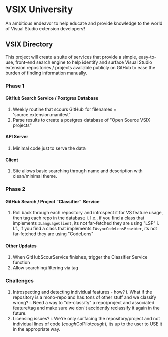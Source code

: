 # VSIX University

An ambitious endeavor to help educate and provide knowledge to the world of Visual Studio extension developers!

## VSIX Directory

This project will create a suite of services that provide a simple, easy-to-use, front-end search engine to help identify
and surface Visual Studio extension repositories / projects available publicly on GitHub to ease the burden of finding
information manually.

### Phase 1

#### GitHub Search Service / Postgres Database

1. Weekly routine that scours GitHub for filenames = 'source.extension.manifest'
2. Parse results to create a postgres database of "Open Source VSIX projects"

#### API Server

1. Minimal code just to serve the data

#### Client

1. Site allows basic searching through name and description with clean/minimal theme.

### Phase 2

#### GitHub Search / Project "Classifier" Service

1. Roll back through each repository and introspect it for VS feature usage, then tag each repo in the database
  i. I.e., if you find a class that implements `ILanguageClient`, its not far-fetched they are using "LSP"
  i. I.f., if you find a class that implements `IAsyncCodeLensProvider`, its not far-fetched they are using "CodeLens"

#### Other Updates

1. When GitHubScourService finishes, trigger the Classifier Service function
2. Allow searching/filtering via tag

### Challenges

1. Introspecting and detecting individual features - how?
  i. What if the repository is a mono-repo and has tons of other stuff and we classify wrong?
    i. Need a way to "de-classify" a repo/project and associated feature/tag and make sure we don't accidently reclassify it again in the future.
2. Licensing issues?
  i. We're only surfacing the repository/project and not individual lines of code (*cough*CoPilot*cough*), its up to the user to USE it in the appropriate way.